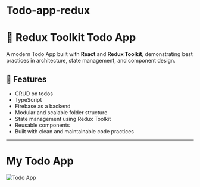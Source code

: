 # Todo-app-redux

# 📝 Redux Toolkit Todo App

A modern Todo App built with **React** and **Redux Toolkit**, demonstrating best practices in architecture, state management, and component design.

## 🚀 Features

- CRUD on  todos
- TypeScript
- Firebase as a backend
- Modular and scalable folder structure
- State management using Redux Toolkit
- Reusable components
- Built with clean and maintainable code practices


---

# My Todo App

![Todo App](https://1drv.ms/i/c/4e5bb4e86547d906/EfXtOxDEceBDvCOMANz53XwBmj9a6sBvA5p6N_ZbcwHRpw?e=ukAF6Q)
